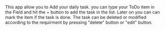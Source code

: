 This app allow you to Add your daily task.
you can type your ToDo item in the Field and hit the + button to add the task in the list.
Later on you can can mark the item if the task is done.
The task can be deleted or modified according to the requirment by pressing "delete" button or "edit" button.
